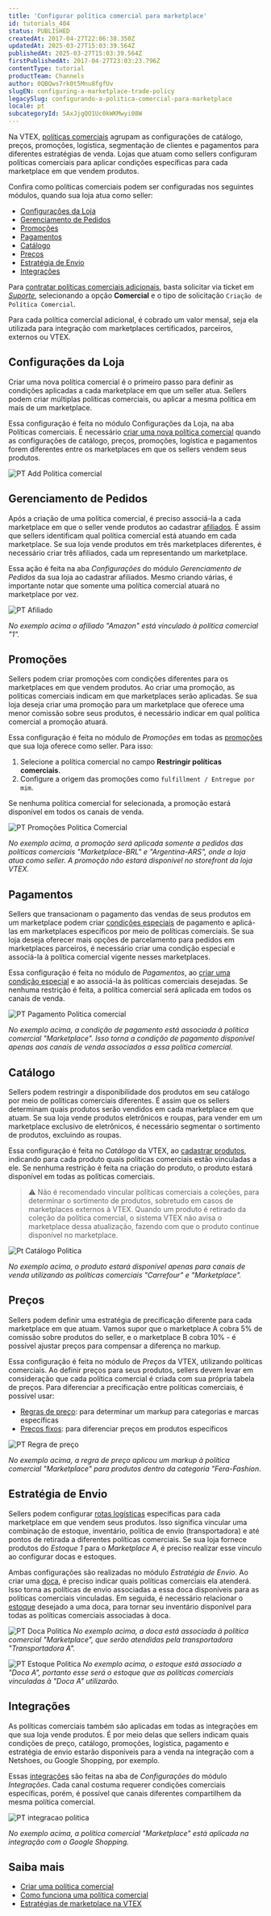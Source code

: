 ```yaml
---
title: 'Configurar política comercial para marketplace'
id: tutorials_404
status: PUBLISHED
createdAt: 2017-04-27T22:06:38.350Z
updatedAt: 2025-03-27T15:03:39.564Z
publishedAt: 2025-03-27T15:03:39.564Z
firstPublishedAt: 2017-04-27T23:03:23.796Z
contentType: tutorial
productTeam: Channels
author: 0QBQws7rk0t5Mnu8fgfUv
slugEN: configuring-a-marketplace-trade-policy
legacySlug: configurando-a-politica-comercial-para-marketplace
locale: pt
subcategoryId: 5AxJjgQO1Uc0kWKMwyi08W
---
```


Na VTEX, [políticas comerciais](/pt/tutorial/como-funciona-uma-politica-comercial--6Xef8PZiFm40kg2STrMkMV) agrupam as configurações de catálogo, preços, promoções, logística, segmentação de clientes e pagamentos para diferentes estratégias de venda. Lojas que atuam como sellers configuram políticas comerciais para aplicar condições específicas para cada marketplace em que vendem produtos. 

Confira como políticas comerciais podem ser configuradas nos seguintes módulos, quando sua loja atua como seller:

- [Configurações da Loja](#configuracoes-da-loja)  
- [Gerenciamento de Pedidos](#gerenciamento-de-pedidos)  
- [Promoções](#promocoes)  
- [Pagamentos](#pagamentos)  
- [Catálogo](#catalogo)  
- [Preços](#precos)  
- [Estratégia de Envio](#estrategia-de-envio)  
- [Integrações](#integracoes)  

Para [contratar políticas comerciais adicionais](/pt/tutorial/contratacao-de-politica-comercial-adicional--61vuFOw4yGh6nwSmkLJL1X), basta solicitar via ticket em [*Suporte*](/pt/support), selecionando a opção **Comercial** e o tipo de solicitação `Criação de Política Comercial`.

Para cada política comercial adicional, é cobrado um valor mensal, seja ela utilizada para integração com marketplaces certificados, parceiros, externos ou VTEX.

## Configurações da Loja 
Criar uma nova política comercial é o primeiro passo para definir as condições aplicadas a cada marketplace em que um seller atua. Sellers podem criar múltiplas políticas comerciais, ou aplicar a mesma política em mais de um marketplace. 

Essa configuração é feita no módulo Configurações da Loja, na aba Políticas comerciais. É necessário [criar uma nova política comercial](/pt/tutorial/o-que-e-uma-politica-comercial--563tbcL0TYKEKeOY4IAgAE) quando as configurações de catálogo, preços, promoções, logística e pagamentos forem diferentes entre os marketplaces em que os sellers vendem seus produtos. 

![PT Add Politica comercial](https://raw.githubusercontent.com/vtexdocs/help-center-content/refs/heads/main/docs/pt/tutorials/pol%C3%ADticas-comerciais/configura%C3%A7%C3%B5es-de-pol%C3%ADticas-comerciais/configurando-a-politica-comercial-para-marketplace_1.jpg)

## Gerenciamento de Pedidos
Após a criação de uma política comercial, é preciso associá-la a cada marketplace em que o seller vende produtos ao cadastrar [afiliados](/pt/tutorial/o-que-e-afiliado--4bN3e1YarSEammk2yOeMc0). É assim que sellers identificam qual política comercial está atuando em cada marketplace. Se sua loja vende produtos em três marketplaces diferentes, é necessário criar três afiliados, cada um representando um marketplace. 

Essa ação é feita na aba *Configurações* do módulo *Gerenciamento de Pedidos* da sua loja ao cadastrar afiliados. Mesmo criando várias, é importante notar que somente uma política comercial atuará no marketplace por vez. 

![PT Afiliado](https://raw.githubusercontent.com/vtexdocs/help-center-content/refs/heads/main/docs/pt/tutorials/pol%C3%ADticas-comerciais/configura%C3%A7%C3%B5es-de-pol%C3%ADticas-comerciais/configurando-a-politica-comercial-para-marketplace_2.jpg)

*No exemplo acima o afiliado "Amazon" está vinculado à política comercial "1".* 

## Promoções
Sellers podem criar promoções com condições diferentes para os marketplaces em que vendem produtos. Ao criar uma promoção, as políticas comerciais indicam em que marketplaces serão aplicadas. Se sua loja deseja criar uma promoção para um marketplace que oferece uma menor comissão sobre seus produtos, é necessário indicar em qual política comercial a promoção atuará.

Essa configuração é feita no módulo de *Promoções* em todas as [promoções](/pt/tracks/promocoes--6asfF1vFYiZgTQtOzwJchR/4W2AA8MWwIy80z5UCYw0f9) que sua loja oferece como seller. Para isso:

1. Selecione a política comercial no campo **Restringir políticas comerciais**. 
2. Configure a origem das promoções como `fulfillment / Entregue por mim`. 

Se nenhuma política comercial for selecionada, a promoção estará disponível em todos os canais de venda.

![PT Promoções Politica Comercial](https://raw.githubusercontent.com/vtexdocs/help-center-content/refs/heads/main/docs/pt/tutorials/pol%C3%ADticas-comerciais/configura%C3%A7%C3%B5es-de-pol%C3%ADticas-comerciais/configurando-a-politica-comercial-para-marketplace_3.jpg)

*No exemplo acima, a promoção será aplicada somente a pedidos das políticas comerciais "Marketplace-BRL" e "Argentina-ARS", onde a loja atua como seller. A promoção não estará disponível no storefront da loja VTEX.* 

## Pagamentos
Sellers que transacionam o pagamento das vendas de seus produtos em um marketplace podem criar [condições especiais](/pt/tutorial/condicoes-especiais--tutorials_456) de pagamento e aplicá-las em marketplaces específicos por meio de políticas comerciais. Se sua loja deseja oferecer mais opções de parcelamento para pedidos em marketplaces parceiros, é necessário criar uma condição especial e associá-la à política comercial vigente nesses marketplaces. 

Essa configuração é feita no módulo de *Pagamentos*, ao [criar uma condição especial](/pt/tutorial/condicoes-especiais--tutorials_456) e ao associá-la às políticas comerciais desejadas. Se nenhuma restrição é feita, a política comercial será aplicada em todos os canais de venda. 

![PT Pagamento Politica comercial](https://raw.githubusercontent.com/vtexdocs/help-center-content/refs/heads/main/docs/pt/tutorials/pol%C3%ADticas-comerciais/configura%C3%A7%C3%B5es-de-pol%C3%ADticas-comerciais/configurando-a-politica-comercial-para-marketplace_4.jpg)

*No exemplo acima, a condição de pagamento está associada à política comercial "Marketplace". Isso torna a condição de pagamento disponível apenas aos canais de venda associados a essa política comercial.*

## Catálogo 
Sellers podem restringir a disponibilidade dos produtos em seu catálogo por meio de políticas comerciais diferentes. É assim que os sellers determinam quais produtos serão vendidos em cada marketplace em que atuam. Se sua loja vende produtos eletrônicos e roupas, para vender em um marketplace exclusivo de eletrônicos, é necessário segmentar o sortimento de produtos, excluindo as roupas. 

Essa configuração é feita no *Catálogo* da VTEX, ao [cadastrar produtos](/pt/tutorial/cadastrando-produtos--tutorials_2567), indicando para cada produto quais políticas comerciais estão vinculadas a ele. Se nenhuma restrição é feita na criação do produto, o produto estará disponível em todas as políticas comerciais. 

> ⚠️ Não é recomendado vincular políticas comerciais a coleções, para determinar o sortimento de produtos, sobretudo em casos de marketplaces externos à VTEX. Quando um produto é retirado da coleção da política comercial, o sistema VTEX não avisa o marketplace dessa atualização, fazendo com que o produto continue disponível no marketplace.  

![Pt Catálogo Politica](https://raw.githubusercontent.com/vtexdocs/help-center-content/refs/heads/main/docs/pt/tutorials/pol%C3%ADticas-comerciais/configura%C3%A7%C3%B5es-de-pol%C3%ADticas-comerciais/configurando-a-politica-comercial-para-marketplace_5.jpg)

*No exemplo acima, o produto estará disponível apenas para canais de venda utilizando as políticas comerciais "Carrefour" e "Marketplace".* 

## Preços
Sellers podem definir uma estratégia de precificação diferente para cada marketplace em que atuam. Vamos supor que o marketplace A cobra 5% de comissão sobre produtos do seller, e o marketplace B cobra 10% - é possível ajustar preços para compensar a diferença no markup. 

Essa configuração é feita no módulo de *Preços* da VTEX, utilizando políticas comerciais. Ao definir preços para seus produtos, sellers devem levar em consideração que cada política comercial é criada com sua própria tabela de preços. Para diferenciar a precificação entre políticas comerciais, é possível usar:

- [Regras de preço](/pt/tutorial/configurar-regra-de-preco-para-politica-comercial--5LQMLwcUcEGCWK6SMI6cEM): para determinar um markup para categorias e marcas específicas
- [Preços fixos](/en/tracks/prices-101--6f8pwCns3PJHqMvQSugNfP/3HxF2u5VwidqnUGnFoKdDy): para diferenciar preços em produtos específicos

![PT Regra de preço](https://raw.githubusercontent.com/vtexdocs/help-center-content/refs/heads/main/docs/pt/tutorials/pol%C3%ADticas-comerciais/configura%C3%A7%C3%B5es-de-pol%C3%ADticas-comerciais/configurando-a-politica-comercial-para-marketplace_6.jpg)

*No exemplo acima, a regra de preço aplicou um markup à política comercial "Marketplace" para produtos dentro da categoria "Fera-Fashion*. 

## Estratégia de Envio

Sellers podem configurar [rotas logísticas](/pt/tracks/logistica-101--13TFDwDttPl9ki9OXQhyjx/1xo0jmMDcnAUU5ZOavdQ7M) específicas para cada marketplace em que vendem seus produtos. Isso significa vincular uma combinação de estoque, inventário, política de envio (transportadora) e até pontos de retirada a diferentes políticas comerciais. Se sua loja fornece produtos do *Estoque 1* para o *Marketplace A*, é preciso realizar esse vínculo ao configurar docas e estoques.

Ambas configurações são realizadas no módulo *Estratégia de Envio*. Ao criar uma [doca](/pt/tracks/logistica-101--13TFDwDttPl9ki9OXQhyjx/4Rr5XpzAzUPv2Eo9Mh7cEj), é preciso indicar quais políticas comerciais ela atenderá. Isso torna as políticas de envio associadas a essa doca disponíveis para as políticas comerciais vinculadas. Em seguida, é necessário relacionar o [estoque](/pt/tutorial/gerenciar-estoque) desejado a uma doca, para tornar seu inventário disponível para todas as políticas comerciais associadas à doca. 

![PT Doca Politica](https://raw.githubusercontent.com/vtexdocs/help-center-content/refs/heads/main/docs/pt/tutorials/pol%C3%ADticas-comerciais/configura%C3%A7%C3%B5es-de-pol%C3%ADticas-comerciais/configurando-a-politica-comercial-para-marketplace_7.jpg)
*No exemplo acima, a doca está associada à política comercial "Marketplace", que serão atendidas pela transportadora "Transportadora A".*

![PT Estoque Politica](https://raw.githubusercontent.com/vtexdocs/help-center-content/refs/heads/main/docs/pt/tutorials/pol%C3%ADticas-comerciais/configura%C3%A7%C3%B5es-de-pol%C3%ADticas-comerciais/configurando-a-politica-comercial-para-marketplace_8.jpg)
*No exemplo acima, o estoque está associado a "Doca A", portanto esse será o estoque que as políticas comerciais vinculadas à "Doca A" utilizarão.* 

## Integrações
As políticas comerciais também são aplicadas em todas as integrações em que sua loja vende produtos. É por meio delas que sellers indicam quais condições de preço, catálogo, promoções, logística, pagamento e estratégia de envio estarão disponíveis para a venda na integração com a Netshoes, ou Google Shopping, por exemplo. 

Essas [integrações](/pt/tutorial/estrategias-de-marketplace-na-vtex--tutorials_402?&utm_source=autocomplete#vender-em-marketplace) são feitas na aba de *Configurações* do módulo *Integrações*. Cada canal costuma requerer condições comerciais específicas, porém, é possível que canais diferentes compartilhem da mesma política comercial. 

![PT integracao politica](https://raw.githubusercontent.com/vtexdocs/help-center-content/refs/heads/main/docs/pt/tutorials/pol%C3%ADticas-comerciais/configura%C3%A7%C3%B5es-de-pol%C3%ADticas-comerciais/configurando-a-politica-comercial-para-marketplace_9.jpg)

*No exemplo acima, a política comercial "Marketplace" está aplicada na integração com o Google Shopping.*

## Saiba mais

- [Criar uma política comercial](/pt/tutorial/o-que-e-uma-politica-comercial--563tbcL0TYKEKeOY4IAgAE)  
- [Como funciona uma política comercial](/pt/tutorial/como-funciona-uma-politica-comercial--6Xef8PZiFm40kg2STrMkMV)
- [Estratégias de marketplace na VTEX](/pt/tutorial/estrategias-de-marketplace-na-vtex--tutorials_402)

